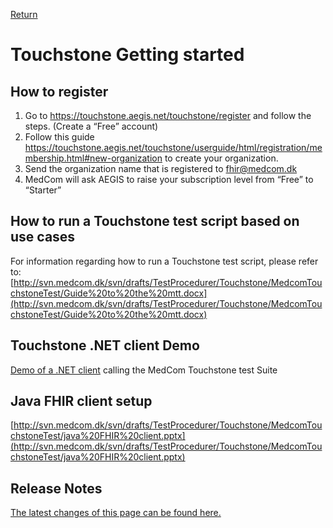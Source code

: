 [Return](../../index.md)

# Touchstone Getting started


## How to register
1.	Go to https://touchstone.aegis.net/touchstone/register and follow the steps. (Create a “Free” account) 
2.	Follow this guide https://touchstone.aegis.net/touchstone/userguide/html/registration/membership.html#new-organization  to create your organization. 
3.	Send the organization name that is registered to fhir@medcom.dk 
4.	MedCom will ask AEGIS to raise your subscription level from “Free” to “Starter” 

## How to run a Touchstone test script based on use cases

For information regarding how to run a Touchstone test script, please refer to:
[http://svn.medcom.dk/svn/drafts/TestProcedurer/Touchstone/MedcomTouchstoneTest/Guide%20to%20the%20mtt.docx](http://svn.medcom.dk/svn/drafts/TestProcedurer/Touchstone/MedcomTouchstoneTest/Guide%20to%20the%20mtt.docx)


## Touchstone .NET client Demo

[Demo of a .NET client](https://github.com/medcomdk/touchstone-client-demo-dotnet) calling the MedCom Touchstone test Suite 


## Java FHIR client setup

[http://svn.medcom.dk/svn/drafts/TestProcedurer/Touchstone/MedcomTouchstoneTest/java%20FHIR%20client.pptx](http://svn.medcom.dk/svn/drafts/TestProcedurer/Touchstone/MedcomTouchstoneTest/java%20FHIR%20client.pptx)

## Release Notes

[The latest changes of this page can be found here.](ReleaseNotesTouchStoneGettingStarted.md)
